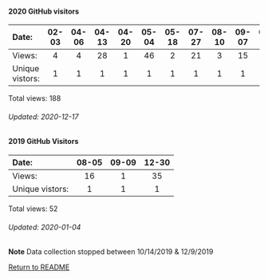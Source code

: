 #### 2020 GitHub visitors
Date:		  | 02-03   |       04-06   |       04-13   |       04-20   |       05-04   |       05-18   |       07-27  |  08-10  |  09-07  |  09-14  |  09-28  |  10-19  |  10-26  |  11-02
|:---     |:---:  |:---:  |:---:  |:---:  |:---:  |:---:  |:---:  |:---:  |:---:  |:---:  |:---:  |:---:  |:---:  |:---:
Views:		  |  4       |       4       |       28      |       1       |       46      |       2       |       21     |  3      |  15     |  3      |  19     |  15     |  3      |  24
Unique            vistors:  |   1       |       1       |       1       |       1       |       1       |       1       |      1  |      1  |      1  |      1  |      1  |      1  |      1  |      1

Total views: 188
###### Updated: 2020-12-17

#### 2019 GitHub Visitors
Date:   |         08-05   |  09-09 | 12-30
|:---   |:---:     |:---: |:---:
Views:  |         16      |  1 | 35
Unique  vistors:  |       1  |      1 | 1 

Total views: 52
###### Updated: 2020-01-04
**Note**  Data collection stopped between 10/14/2019 & 12/9/2019

[Return to README](https://github.com/BradleyA/pi-video/blob/master/README.md)
